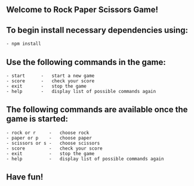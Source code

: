 ## Welcome to Rock Paper Scissors Game!
## To begin install necessary dependencies using:
    - npm install


## Use the following commands in the game:
    - start      -   start a new game
    - score      -   check your score
    - exit       -   stop the game
    - help       -   display list of possible commands again

## The following commands are available once the game is started:
    - rock or r     -   choose rock
    - paper or p    -   choose paper
    - scissors or s -   choose scissors
    - score         -   check your score
    - exit          -   stop the game
    - help          -   display list of possible commands again
    
## Have fun!
